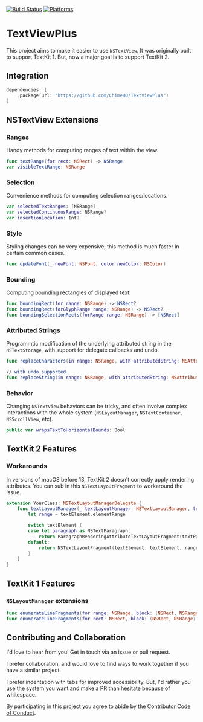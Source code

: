 [![Build Status][build status badge]][build status]
[![Platforms][platforms badge]][platforms]

# TextViewPlus

This project aims to make it easier to use `NSTextView`. It was originally built to support TextKit 1. But, now a major goal is to support TextKit 2.

## Integration

```swift
dependencies: [
    .package(url: "https://github.com/ChimeHQ/TextViewPlus")
]
```

## NSTextView Extensions

### Ranges

Handy methods for computing ranges of text within the view.

```swift
func textRange(for rect: NSRect) -> NSRange
var visibleTextRange: NSRange
```

### Selection

Convenience methods for computing selection ranges/locations.

```swift
var selectedTextRanges: [NSRange]
var selectedContinuousRange: NSRange?
var insertionLocation: Int?
```

### Style

Styling changes can be very expensive, this method is much faster in certain common cases.

```swift
func updateFont(_ newFont: NSFont, color newColor: NSColor)
```

### Bounding

Computing bounding rectangles of displayed text.

```swift
func boundingRect(for range: NSRange) -> NSRect?
func boundingRect(forGlyphRange range: NSRange) -> NSRect?
func boundingSelectionRects(forRange range: NSRange) -> [NSRect]
```

### Attributed Strings

Programmtic modification of the underlying attributed string in the `NSTextStorage`, with support for delegate callbacks and undo.

```swift
func replaceCharacters(in range: NSRange, with attributedString: NSAttributedString)

// with undo supported
func replaceString(in range: NSRange, with attributedString: NSAttributedString)
```

### Behavior

Changing `NSTextView` behaviors can be tricky, and often involve complex interactions with the whole system (`NSLayoutManager`, `NSTextContainer`, `NSScrollView`, etc).

```swift
public var wrapsTextToHorizontalBounds: Bool
```

## TextKit 2 Features

### Workarounds

In versions of macOS before 13, TextKit 2 doesn't correctly apply rendering attributes. You can sub in this `NSTextLayoutFragment` to workaround the issue.

```swift
extension YourClass: NSTextLayoutManagerDelegate {
    func textLayoutManager(_ textLayoutManager: NSTextLayoutManager, textLayoutFragmentFor location: NSTextLocation, in textElement: NSTextElement) -> NSTextLayoutFragment {
        let range = textElement.elementRange

        switch textElement {
        case let paragraph as NSTextParagraph:
            return ParagraphRenderingAttributeTextLayoutFragment(textParagraph: paragraph, range: range)
        default:
            return NSTextLayoutFragment(textElement: textElement, range: range)
        }
    }
}
```

## TextKit 1 Features

### `NSLayoutManager` extensions

```swift
func enumerateLineFragments(for range: NSRange, block: (NSRect, NSRange) -> Void)
func enumerateLineFragments(for rect: NSRect, block: (NSRect, NSRange) -> Void)
```

## Contributing and Collaboration

I'd love to hear from you! Get in touch via an issue or pull request.

I prefer collaboration, and would love to find ways to work together if you have a similar project.

I prefer indentation with tabs for improved accessibility. But, I'd rather you use the system you want and make a PR than hesitate because of whitespace.

By participating in this project you agree to abide by the [Contributor Code of Conduct](CODE_OF_CONDUCT.md).

[build status]: https://github.com/ChimeHQ/TextViewPlus/actions
[build status badge]: https://github.com/ChimeHQ/TextViewPlus/workflows/CI/badge.svg
[platforms]: https://swiftpackageindex.com/ChimeHQ/TextViewPlus
[platforms badge]: https://img.shields.io/endpoint?url=https%3A%2F%2Fswiftpackageindex.com%2Fapi%2Fpackages%2FChimeHQ%2FTextViewPlus%2Fbadge%3Ftype%3Dplatforms
